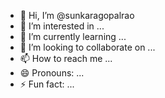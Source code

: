 - 👋 Hi, I’m @sunkaragopalrao
- 👀 I’m interested in ...
- 🌱 I’m currently learning ...
- 💞️ I’m looking to collaborate on ...
- 📫 How to reach me ...
- 😄 Pronouns: ...
- ⚡ Fun fact: ...

<!---
sunkaragopalrao/sunkaragopalrao is a ✨ special ✨ repository because its `README.md` (this file) appears on your GitHub profile.
You can click the Preview link to take a look at your changes.
--->
